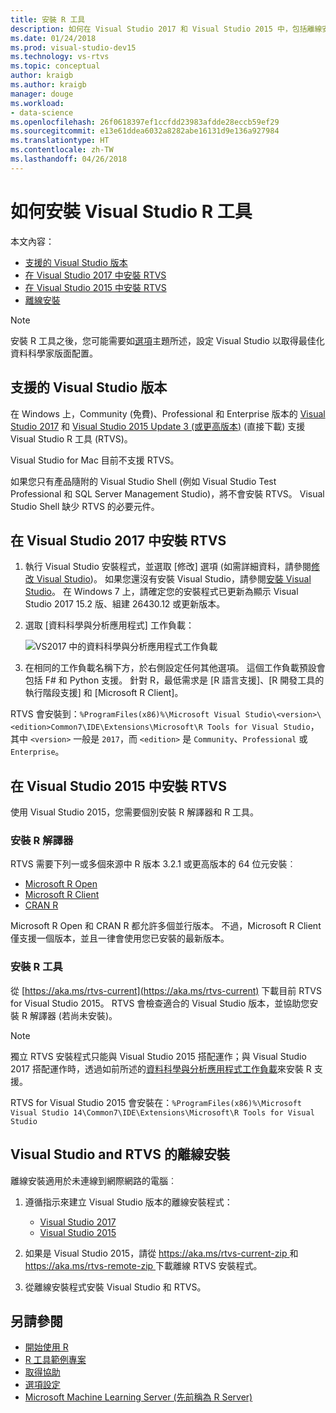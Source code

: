 ```yaml
---
title: 安裝 R 工具
description: 如何在 Visual Studio 2017 和 Visual Studio 2015 中，包括離線安裝。
ms.date: 01/24/2018
ms.prod: visual-studio-dev15
ms.technology: vs-rtvs
ms.topic: conceptual
author: kraigb
ms.author: kraigb
manager: douge
ms.workload:
- data-science
ms.openlocfilehash: 26f0618397ef1ccfdd23983afdde28eccb59ef29
ms.sourcegitcommit: e13e61ddea6032a8282abe16131d9e136a927984
ms.translationtype: HT
ms.contentlocale: zh-TW
ms.lasthandoff: 04/26/2018
---
```

# <a name="how-to-install-r-tools-for-visual-studio"></a>如何安裝 Visual Studio R 工具

本文內容：

- [支援的 Visual Studio 版本](#supported-versions-of-visual-studio)
- [在 Visual Studio 2017 中安裝 RTVS](#installing-rtvs-in-visual-studio-2017)
- [在 Visual Studio 2015 中安裝 RTVS](#installing-rtvs-in-visual-studio-2015)
- [離線安裝](#offline-installation-of-visual-studio-and-rtvs)

> [!Note]
> 安裝 R 工具之後，您可能需要如[選項](options-for-r-tools-in-visual-studio.md)主題所述，設定 Visual Studio 以取得最佳化資料科學家版面配置。

## <a name="supported-versions-of-visual-studio"></a>支援的 Visual Studio 版本

在 Windows 上，Community (免費)、Professional 和 Enterprise 版本的 [Visual Studio 2017](https://aka.ms/vsdownload?utm_source=mscom&utm_campaign=msdocs) 和 [Visual Studio 2015 Update 3 (或更高版本)](http://go.microsoft.com/fwlink/?LinkId=691129) (直接下載) 支援 Visual Studio R 工具 (RTVS)。

Visual Studio for Mac 目前不支援 RTVS。

如果您只有產品隨附的 Visual Studio Shell (例如 Visual Studio Test Professional 和 SQL Server Management Studio)，將不會安裝 RTVS。 Visual Studio Shell 缺少 RTVS 的必要元件。

## <a name="installing-rtvs-in-visual-studio-2017"></a>在 Visual Studio 2017 中安裝 RTVS

1. 執行 Visual Studio 安裝程式，並選取 [修改] 選項 (如需詳細資料，請參閱[修改 Visual Studio](../install/modify-visual-studio.md))。 如果您還沒有安裝 Visual Studio，請參閱[安裝 Visual Studio](../install/install-visual-studio.md)。 在 Windows 7 上，請確定您的安裝程式已更新為顯示 Visual Studio 2017 15.2 版、組建 26430.12 或更新版本。

1. 選取 [資料科學與分析應用程式] 工作負載：

    ![VS2017 中的資料科學與分析應用程式工作負載](media/installation-data-science-workload.png)

1. 在相同的工作負載名稱下方，於右側設定任何其他選項。 這個工作負載預設會包括 F# 和 Python 支援。 針對 R，最低需求是 [R 語言支援]、[R 開發工具的執行階段支援] 和 [Microsoft R Client]。

RTVS 會安裝到：`%ProgramFiles(x86)%\Microsoft Visual Studio\<version>\<edition>Common7\IDE\Extensions\Microsoft\R Tools for Visual Studio`，其中 `<version>` 一般是 `2017`，而 `<edition>` 是 `Community`、`Professional` 或 `Enterprise`。

## <a name="installing-rtvs-in-visual-studio-2015"></a>在 Visual Studio 2015 中安裝 RTVS

使用 Visual Studio 2015，您需要個別安裝 R 解譯器和 R 工具。

### <a name="install-an-r-interpreter"></a>安裝 R 解譯器

RTVS 需要下列一或多個來源中 R 版本 3.2.1 或更高版本的 64 位元安裝︰

- [Microsoft R Open](https://mran.microsoft.com/download/)
- [Microsoft R Client](/machine-learning-server/r-client/what-is-microsoft-r-client)
- [CRAN R](https://cran.r-project.org/bin/windows/base/)

Microsoft R Open 和 CRAN R 都允許多個並行版本。 不過，Microsoft R Client 僅支援一個版本，並且一律會使用您已安裝的最新版本。

### <a name="install-the-r-tools"></a>安裝 R 工具

從 [https://aka.ms/rtvs-current](https://aka.ms/rtvs-current) 下載目前 RTVS for Visual Studio 2015。 RTVS 會檢查適合的 Visual Studio 版本，並協助您安裝 R 解譯器 (若尚未安裝)。

> [!Note]
> 獨立 RTVS 安裝程式只能與 Visual Studio 2015 搭配運作；與 Visual Studio 2017 搭配運作時，透過如前所述的[資料科學與分析應用程式工作負載](#installing-rtvs-in-visual-studio-2017)來安裝 R 支援。

RTVS for Visual Studio 2015 會安裝在：`%ProgramFiles(x86)%\Microsoft Visual Studio 14\Common7\IDE\Extensions\Microsoft\R Tools for Visual Studio`

## <a name="offline-installation-of-visual-studio-and-rtvs"></a>Visual Studio and RTVS 的離線安裝

離線安裝適用於未連線到網際網路的電腦︰

1. 遵循指示來建立 Visual Studio 版本的離線安裝程式：

    - [Visual Studio 2017](../install/create-an-offline-installation-of-visual-studio.md)
    - [Visual Studio 2015](https://msdn.microsoft.com/library/mt706497.aspx)

1. 如果是 Visual Studio 2015，請從 [https://aka.ms/rtvs-current-zip ](https://aka.ms/rtvs-current-zip) 和 [https://aka.ms/rtvs-remote-zip ](https://aka.ms/rtvs-remote-zip)下載離線 RTVS 安裝程式。

1. 從離線安裝程式安裝 Visual Studio 和 RTVS。

## <a name="see-also"></a>另請參閱

- [開始使用 R](getting-started-with-r.md)
- [R 工具範例專案](getting-started-samples.md)
- [取得協助](getting-started-help.md)
- [選項設定](options-for-r-tools-in-visual-studio.md)
- [Microsoft Machine Learning Server (先前稱為 R Server)](/machine-learning-server/)